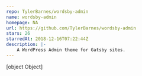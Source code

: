 ```yaml
---
repo: TylerBarnes/wordsby-admin
name: wordsby-admin
homepage: NA
url: https://github.com/TylerBarnes/wordsby-admin
stars: 26
starredAt: 2018-12-16T07:22:44Z
description: |-
    A WordPress Admin theme for Gatsby sites.
---
```


[object Object]
